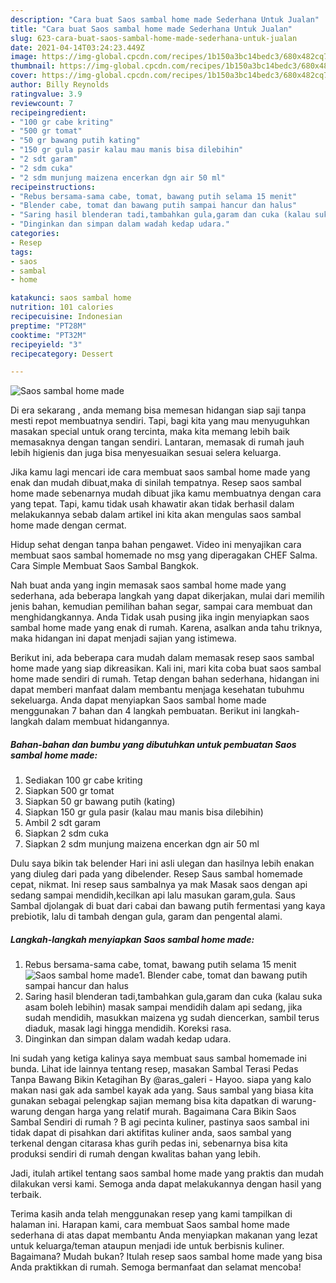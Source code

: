 ```yaml
---
description: "Cara buat Saos sambal home made Sederhana Untuk Jualan"
title: "Cara buat Saos sambal home made Sederhana Untuk Jualan"
slug: 623-cara-buat-saos-sambal-home-made-sederhana-untuk-jualan
date: 2021-04-14T03:24:23.449Z
image: https://img-global.cpcdn.com/recipes/1b150a3bc14bedc3/680x482cq70/saos-sambal-home-made-foto-resep-utama.jpg
thumbnail: https://img-global.cpcdn.com/recipes/1b150a3bc14bedc3/680x482cq70/saos-sambal-home-made-foto-resep-utama.jpg
cover: https://img-global.cpcdn.com/recipes/1b150a3bc14bedc3/680x482cq70/saos-sambal-home-made-foto-resep-utama.jpg
author: Billy Reynolds
ratingvalue: 3.9
reviewcount: 7
recipeingredient:
- "100 gr cabe kriting"
- "500 gr tomat"
- "50 gr bawang putih kating"
- "150 gr gula pasir kalau mau manis bisa dilebihin"
- "2 sdt garam"
- "2 sdm cuka"
- "2 sdm munjung maizena encerkan dgn air 50 ml"
recipeinstructions:
- "Rebus bersama-sama cabe, tomat, bawang putih selama 15 menit"
- "Blender cabe, tomat dan bawang putih sampai hancur dan halus"
- "Saring hasil blenderan tadi,tambahkan gula,garam dan cuka (kalau suka asam boleh lebihin) masak sampai mendidih dalam api sedang, jika sudah mendidih, masukkan maizena yg sudah diencerkan, sambil terus diaduk, masak lagi hingga mendidih. Koreksi rasa."
- "Dinginkan dan simpan dalam wadah kedap udara."
categories:
- Resep
tags:
- saos
- sambal
- home

katakunci: saos sambal home 
nutrition: 101 calories
recipecuisine: Indonesian
preptime: "PT28M"
cooktime: "PT32M"
recipeyield: "3"
recipecategory: Dessert

---
```



![Saos sambal home made](https://img-global.cpcdn.com/recipes/1b150a3bc14bedc3/680x482cq70/saos-sambal-home-made-foto-resep-utama.jpg)

Di era  sekarang , anda memang bisa memesan hidangan siap saji tanpa mesti repot membuatnya sendiri. Tapi, bagi kita yang mau menyuguhkan masakan special untuk orang tercinta, maka kita memang lebih baik memasaknya dengan tangan sendiri. Lantaran, memasak di rumah jauh lebih higienis dan juga bisa menyesuaikan sesuai selera keluarga.

Jika kamu lagi mencari ide cara membuat saos sambal home made yang enak dan mudah dibuat,maka di sinilah tempatnya. Resep saos sambal home made  sebenarnya mudah dibuat jika kamu membuatnya dengan cara yang tepat. Tapi, kamu tidak usah khawatir akan tidak berhasil dalam melakukannya 
sebab dalam artikel ini kita akan mengulas saos sambal home made dengan cermat.  

Hidup sehat dengan tanpa bahan pengawet. Video ini menyajikan cara membuat saos sambal homemade no msg yang diperagakan CHEF Salma. Cara Simple Membuat Saos Sambal Bangkok.

Nah buat anda yang ingin memasak saos sambal home made yang sederhana, ada beberapa langkah yang dapat dikerjakan, mulai dari memilih jenis bahan, kemudian pemilihan bahan segar, sampai cara membuat dan menghidangkannya. Anda Tidak usah pusing jika ingin menyiapkan saos sambal home made yang enak di rumah. Karena, asalkan anda  tahu triknya, maka hidangan ini dapat menjadi sajian yang istimewa.

Berikut ini, ada beberapa cara mudah dalam memasak resep saos sambal home made yang siap dikreasikan. Kali ini, mari kita coba buat saos sambal home made sendiri di rumah. Tetap dengan bahan sederhana, hidangan ini dapat memberi manfaat dalam membantu menjaga kesehatan tubuhmu sekeluarga. Anda dapat menyiapkan Saos sambal home made menggunakan 7 bahan dan 4 langkah pembuatan. Berikut ini langkah-langkah dalam membuat hidangannya.

<!--inarticleads1-->

##### Bahan-bahan dan bumbu yang dibutuhkan untuk pembuatan Saos sambal home made:

1. Sediakan 100 gr cabe kriting
1. Siapkan 500 gr tomat
1. Siapkan 50 gr bawang putih (kating)
1. Siapkan 150 gr gula pasir (kalau mau manis bisa dilebihin)
1. Ambil 2 sdt garam
1. Siapkan 2 sdm cuka
1. Siapkan 2 sdm munjung maizena encerkan dgn air 50 ml


Dulu saya bikin tak belender Hari ini asli ulegan dan hasilnya lebih enakan yang diuleg dari pada yang dibelender. Resep Saus sambal homemade cepat, nikmat. Ini resep saus sambalnya ya mak Masak saos dengan api sedang sampai mendidih,kecilkan api lalu masukan garam,gula. Saus Sambal djolangak di buat dari cabai dan bawang putih fermentasi yang kaya prebiotik, lalu di tambah dengan gula, garam dan pengental alami. 

<!--inarticleads2-->

##### Langkah-langkah menyiapkan Saos sambal home made:

1. Rebus bersama-sama cabe, tomat, bawang putih selama 15 menit
<img src="https://img-global.cpcdn.com/steps/ec413ae26f62c4ce/160x128cq70/saos-sambal-home-made-langkah-memasak-1-foto.jpg" alt="Saos sambal home made">1. Blender cabe, tomat dan bawang putih sampai hancur dan halus
1. Saring hasil blenderan tadi,tambahkan gula,garam dan cuka (kalau suka asam boleh lebihin) masak sampai mendidih dalam api sedang, jika sudah mendidih, masukkan maizena yg sudah diencerkan, sambil terus diaduk, masak lagi hingga mendidih. Koreksi rasa.
1. Dinginkan dan simpan dalam wadah kedap udara.


Ini sudah yang ketiga kalinya saya membuat saus sambal homemade ini bunda. Lihat ide lainnya tentang resep, masakan Sambal Terasi Pedas Tanpa Bawang Bikin Ketagihan By @aras_galeri - Hayoo. siapa yang kalo makan nasi gak ada sambel kayak ada yang. Saus sambal yang biasa kita gunakan sebagai pelengkap sajian memang bisa kita dapatkan di warung-warung dengan harga yang relatif murah. Bagaimana Cara Bikin Saos Sambal Sendiri di rumah ? B agi pecinta kuliner, pastinya saos sambal ini tidak dapat di pisahkan dari aktifitas kuliner anda, saos sambal yang terkenal dengan citarasa khas gurih pedas ini, sebenarnya bisa kita produksi sendiri di rumah dengan kwalitas bahan yang lebih. 

Jadi, itulah artikel tentang  saos sambal home made  yang praktis dan mudah dilakukan versi kami. Semoga anda dapat melakukannya dengan hasil yang terbaik. 

Terima kasih anda telah menggunakan resep yang kami tampilkan di halaman ini. Harapan kami, cara membuat  Saos sambal home made sederhana di atas dapat membantu Anda menyiapkan makanan yang lezat untuk keluarga/teman ataupun menjadi ide untuk berbisnis kuliner. Bagaimana? Mudah bukan? Itulah resep saos sambal home made yang bisa Anda praktikkan di rumah. Semoga bermanfaat dan selamat mencoba!

